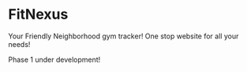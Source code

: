 # FitNexus
Your Friendly Neighborhood gym tracker!
One stop website for all your needs!

Phase 1 under development!
